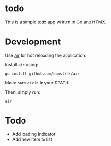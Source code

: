 # todo
This is a simple todo app written in Go and HTMX.

# Development
Use [air](https://github.com/cosmtrek/air) for hot reloading the application.

Install `air` using:

```
go install github.com/comstrek/air
```

Make sure `air` is in your $PATH.

Then, simply run:

```
air
```

# Todo
- Add loading indicator
- Add new item to list
